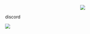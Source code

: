 <p align="center">
    <img src="https://komarev.com/ghpvc/?username=noeltheskid&color=red"
    <br>
    <p>discord</p>
    <img src="https://discord.c99.nl/widget/theme-4/518062226079350786.png" />
</p>

